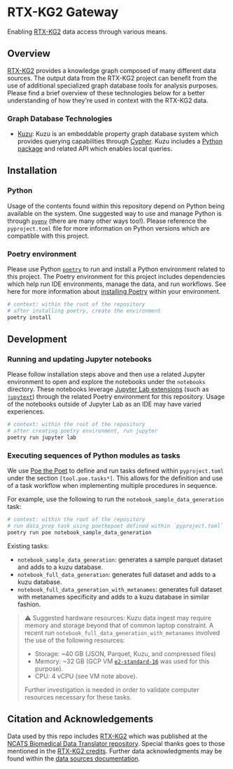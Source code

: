 # RTX-KG2 Gateway

Enabling [RTX-KG2](https://github.com/RTXteam/RTX-KG2) data access through various means.

## Overview

[RTX-KG2](https://github.com/RTXteam/RTX-KG2) provides a knowledge graph composed of many different data sources.
The output data from the RTX-KG2 project can benefit from the use of additional specialized graph database tools for analysis purposes.
Please find a brief overview of these technologies below for a better understanding of how they're used in context with the RTX-KG2 data.

### Graph Database Technologies

- [Kuzu](https://github.com/kuzudb/kuzu): Kuzu is an embeddable property graph database system which provides  querying capabilities through [Cypher](<https://en.wikipedia.org/wiki/Cypher_(query_language)>). Kuzu includes a [Python package](https://pypi.org/project/kuzu/) and related API which enables local queries.

## Installation

### Python

Usage of the contents found within this repository depend on Python being available on the system.
One suggested way to use and manage Python is through [`pyenv`](https://github.com/pyenv/pyenv?tab=readme-ov-file#installation) (there are many other ways too!).
Please reference the `pyproject.toml` file for more information on Python versions which are compatible with this project.

### Poetry environment

Please use Python [`poetry`](https://python-poetry.org/) to run and install a Python environment related to this project.
The Poetry environment for this project includes dependencies which help run IDE environments, manage the data, and run workflows.
See here for more information about [installing Poetry](https://python-poetry.org/docs/#installation) within your environment.

```bash
# context: within the root of the repository
# after installing poetry, create the environment
poetry install
```

## Development

### Running and updating Jupyter notebooks

Please follow installation steps above and then use a related Jupyter environment to open and explore the notebooks under the `notebooks` directory.
These notebooks leverage [Jupyter Lab extensions](https://jupyterlab.readthedocs.io/en/stable/user/extensions.html) (such as [`jupytext`](https://jupytext.readthedocs.io/en/latest/)) through the related Poetry environment for this repository.
Usage of the notebooks outside of Jupyter Lab as an IDE may have varied experiences.

```bash
# context: within the root of the repository
# after creating poetry environment, run jupyter
poetry run jupyter lab
```

### Executing sequences of Python modules as tasks

We use [Poe the Poet](https://poethepoet.natn.io/index.html) to define and run tasks defined within `pyproject.toml` under the section `[tool.poe.tasks*]`.
This allows for the definition and use of a task workflow when implementing multiple procedures in sequence.

For example, use the following to run the `notebook_sample_data_generation` task:

```bash
# context: within the root of the repository
# run data_prep task using poethepoet defined within `pyproject.toml`
poetry run poe notebook_sample_data_generation
```

Existing tasks:

- `notebook_sample_data_generation`: generates a sample parquet dataset and adds to a kuzu database.
- `notebook_full_data_generation`: generates full dataset and adds to a kuzu database.
- `notebook_full_data_generation_with_metanames`: generates full dataset with metanames specificity and adds to a kuzu database in similar fashion.

> ⚠ Suggested hardware resources:
> Kuzu data ingest may require memory and storage beyond that of common laptop constraint.
> A recent run `notebook_full_data_generation_with_metanames` involved the use of the following resources:
>
> - Storage: ~40 GB (JSON, Parquet, Kuzu, and compressed files)
> - Memory: ~32 GB (GCP VM [`e2-standard-16`](https://cloud.google.com/compute/docs/general-purpose-machines#e2-standard) was used for this purpose).
> - CPU: 4 vCPU (see VM note above).
>
> Further investigation is needed in order to validate computer resources necessary for these tasks.

## Citation and Acknowledgements

Data used by this repo includes [RTX-KG2](https://github.com/RTXteam/RTX-KG2) which was published at the [NCATS Biomedical Data Translator repository](https://github.com/ncats/translator-lfs-artifacts). Special thanks goes to those mentioned in the [RTX-KG2 credits](https://github.com/RTXteam/RTX-KG2?tab=readme-ov-file#credits). Further data acknowledgments may be found within the [data sources documentation](https://github.com/RTXteam/RTX-KG2?tab=readme-ov-file#what-data-sources-are-used-in-kg2).
